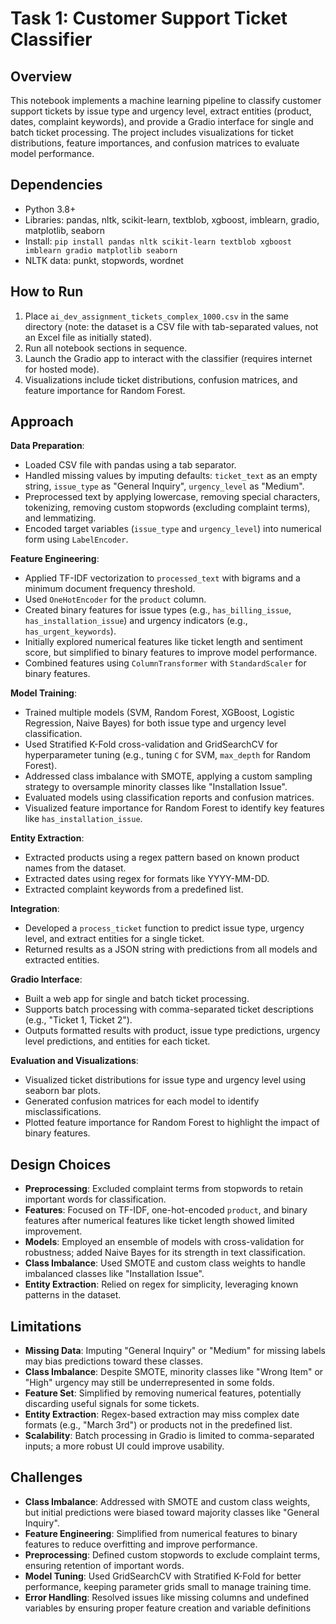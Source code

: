 # Task 1: Customer Support Ticket Classifier

## Overview

This notebook implements a machine learning pipeline to classify customer support tickets by issue type and urgency level, extract entities (product, dates, complaint keywords), and provide a Gradio interface for single and batch ticket processing. The project includes visualizations for ticket distributions, feature importances, and confusion matrices to evaluate model performance.

## Dependencies

- Python 3.8+
- Libraries: pandas, nltk, scikit-learn, textblob, xgboost, imblearn, gradio, matplotlib, seaborn
- Install: `pip install pandas nltk scikit-learn textblob xgboost imblearn gradio matplotlib seaborn`
- NLTK data: punkt, stopwords, wordnet

## How to Run

1. Place `ai_dev_assignment_tickets_complex_1000.csv` in the same directory (note: the dataset is a CSV file with tab-separated values, not an Excel file as initially stated).
2. Run all notebook sections in sequence.
3. Launch the Gradio app to interact with the classifier (requires internet for hosted mode).
4. Visualizations include ticket distributions, confusion matrices, and feature importance for Random Forest.

## Approach

**Data Preparation**:

- Loaded CSV file with pandas using a tab separator.
- Handled missing values by imputing defaults: `ticket_text` as an empty string, `issue_type` as "General Inquiry", `urgency_level` as "Medium".
- Preprocessed text by applying lowercase, removing special characters, tokenizing, removing custom stopwords (excluding complaint terms), and lemmatizing.
- Encoded target variables (`issue_type` and `urgency_level`) into numerical form using `LabelEncoder`.

**Feature Engineering**:

- Applied TF-IDF vectorization to `processed_text` with bigrams and a minimum document frequency threshold.
- Used `OneHotEncoder` for the `product` column.
- Created binary features for issue types (e.g., `has_billing_issue`, `has_installation_issue`) and urgency indicators (e.g., `has_urgent_keywords`).
- Initially explored numerical features like ticket length and sentiment score, but simplified to binary features to improve model performance.
- Combined features using `ColumnTransformer` with `StandardScaler` for binary features.

**Model Training**:

- Trained multiple models (SVM, Random Forest, XGBoost, Logistic Regression, Naive Bayes) for both issue type and urgency level classification.
- Used Stratified K-Fold cross-validation and GridSearchCV for hyperparameter tuning (e.g., tuning `C` for SVM, `max_depth` for Random Forest).
- Addressed class imbalance with SMOTE, applying a custom sampling strategy to oversample minority classes like "Installation Issue".
- Evaluated models using classification reports and confusion matrices.
- Visualized feature importance for Random Forest to identify key features like `has_installation_issue`.

**Entity Extraction**:

- Extracted products using a regex pattern based on known product names from the dataset.
- Extracted dates using regex for formats like YYYY-MM-DD.
- Extracted complaint keywords from a predefined list.

**Integration**:

- Developed a `process_ticket` function to predict issue type, urgency level, and extract entities for a single ticket.
- Returned results as a JSON string with predictions from all models and extracted entities.

**Gradio Interface**:

- Built a web app for single and batch ticket processing.
- Supports batch processing with comma-separated ticket descriptions (e.g., "Ticket 1, Ticket 2").
- Outputs formatted results with product, issue type predictions, urgency level predictions, and entities for each ticket.

**Evaluation and Visualizations**:

- Visualized ticket distributions for issue type and urgency level using seaborn bar plots.
- Generated confusion matrices for each model to identify misclassifications.
- Plotted feature importance for Random Forest to highlight the impact of binary features.

## Design Choices

- **Preprocessing**: Excluded complaint terms from stopwords to retain important words for classification.
- **Features**: Focused on TF-IDF, one-hot-encoded `product`, and binary features after numerical features like ticket length showed limited improvement.
- **Models**: Employed an ensemble of models with cross-validation for robustness; added Naive Bayes for its strength in text classification.
- **Class Imbalance**: Used SMOTE and custom class weights to handle imbalanced classes like "Installation Issue".
- **Entity Extraction**: Relied on regex for simplicity, leveraging known patterns in the dataset.

## Limitations

- **Missing Data**: Imputing "General Inquiry" or "Medium" for missing labels may bias predictions toward these classes.
- **Class Imbalance**: Despite SMOTE, minority classes like "Wrong Item" or "High" urgency may still be underrepresented in some folds.
- **Feature Set**: Simplified by removing numerical features, potentially discarding useful signals for some tickets.
- **Entity Extraction**: Regex-based extraction may miss complex date formats (e.g., "March 3rd") or products not in the predefined list.
- **Scalability**: Batch processing in Gradio is limited to comma-separated inputs; a more robust UI could improve usability.

## Challenges

- **Class Imbalance**: Addressed with SMOTE and custom class weights, but initial predictions were biased toward majority classes like "General Inquiry".
- **Feature Engineering**: Simplified from numerical features to binary features to reduce overfitting and improve performance.
- **Preprocessing**: Defined custom stopwords to exclude complaint terms, ensuring retention of important words.
- **Model Tuning**: Used GridSearchCV with Stratified K-Fold for better performance, keeping parameter grids small to manage training time.
- **Error Handling**: Resolved issues like missing columns and undefined variables by ensuring proper feature creation and variable definitions
